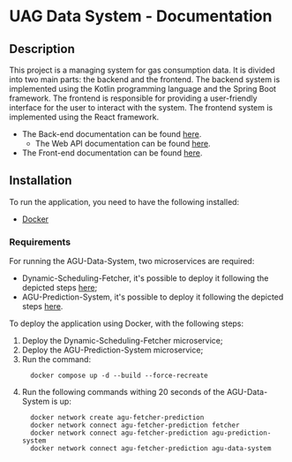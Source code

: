 # UAG Data System - Documentation

## Description

This project is a managing system for gas consumption data.
It is divided into two main parts: the backend and the frontend.
The backend system is implemented using the Kotlin programming language and the Spring Boot framework.
The frontend is responsible for providing a user-friendly interface for the user to interact with the system.
The frontend system is implemented using the React framework.

- The Back-end documentation can be found [here](code/jvm/README.md).
    - The Web API documentation can be found [here](code/jvm/API-doc.md).
- The Front-end documentation can be found [here](code/ts/README.md).

## Installation

To run the application, you need to have the following installed:

- [Docker](https://www.docker.com/)

### Requirements

For running the AGU-Data-System, two microservices are required:

- Dynamic-Scheduling-Fetcher, it's possible to deploy it following the depicted
  steps [here](https://github.com/AGU-Data-System/Dynamic-Fetching-Scheduler/blob/master/code/jvm/README.md#running-the-application);
- AGU-Prediction-System, it's possible to deploy it following the depicted
  steps [here](https://github.com/AGU-Data-System/AGU-prediction-system/blob/main/code/jvm/README.md).

To deploy the application using Docker, with the following steps:

1. Deploy the Dynamic-Scheduling-Fetcher microservice;
2. Deploy the AGU-Prediction-System microservice;
3. Run the command:
    ```shell
      docker compose up -d --build --force-recreate
    ```
4. Run the following commands withing 20 seconds of the AGU-Data-System is up:
    ```shell 
      docker network create agu-fetcher-prediction
      docker network connect agu-fetcher-prediction fetcher
      docker network connect agu-fetcher-prediction agu-prediction-system
      docker network connect agu-fetcher-prediction agu-data-system
    ```
